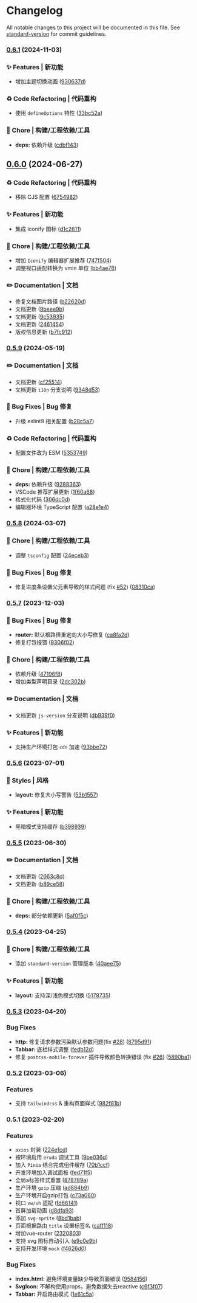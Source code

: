 # Changelog

All notable changes to this project will be documented in this file. See [standard-version](https://github.com/conventional-changelog/standard-version) for commit guidelines.

### [0.6.1](https://github.com/yulimchen/vue3-h5-template/compare/v0.6.0...v0.6.1) (2024-11-03)


### ✨ Features | 新功能

* 增加主题切换动画 ([930637d](https://github.com/yulimchen/vue3-h5-template/commit/930637dec8df057cd27f0a6eeb6970a3a6310a36))


### ♻️ Code Refactoring | 代码重构

* 使用 `defineOptions` 特性 ([33bc52a](https://github.com/yulimchen/vue3-h5-template/commit/33bc52ac227248332f0ca8c782ddc697aa1ce1a9))


### 🚀 Chore | 构建/工程依赖/工具

* **deps:** 依赖升级 ([cdbf143](https://github.com/yulimchen/vue3-h5-template/commit/cdbf143ec1f1424a708a2eb0c20b8a11bb3fdf1f))

## [0.6.0](https://github.com/yulimchen/vue3-h5-template/compare/v0.5.9...v0.6.0) (2024-06-27)


### ♻️ Code Refactoring | 代码重构

* 移除 CJS 配置 ([6754982](https://github.com/yulimchen/vue3-h5-template/commit/6754982edc374aeda9ac57e99698ef67b5be6397))


### ✨ Features | 新功能

* 集成 iconify 图标 ([d1c2611](https://github.com/yulimchen/vue3-h5-template/commit/d1c2611fc9a66fef5eef3d86a28ca32750ac8e7f))


### 🚀 Chore | 构建/工程依赖/工具

* 增加 `Iconify` 编辑器扩展推荐 ([747f504](https://github.com/yulimchen/vue3-h5-template/commit/747f504a0288ef1f12f1c054a0bd56488a4133ba))
* 调整视口适配转换为 vmin 单位 ([bb4ae78](https://github.com/yulimchen/vue3-h5-template/commit/bb4ae785e4857af6e164637b5b2fd44f9339efe7))


### ✏️ Documentation | 文档

* 修复文档图片路径 ([b22620d](https://github.com/yulimchen/vue3-h5-template/commit/b22620d50adec2e0cf3438e086c899474fa0bf30))
* 文档更新 ([9beee9b](https://github.com/yulimchen/vue3-h5-template/commit/9beee9bc2d6aa592f46ffef5a829fdecfc8a34db))
* 文档更新 ([9c53935](https://github.com/yulimchen/vue3-h5-template/commit/9c539350d6a079adec2ec6cc066867d413195311))
* 文档更新 ([2461454](https://github.com/yulimchen/vue3-h5-template/commit/24614543b8cdd5727681f81b3a49c9251fd132a0))
* 版权信息更新 ([b7fc912](https://github.com/yulimchen/vue3-h5-template/commit/b7fc912ad6acb18c131ff1d4cc3465377383419e))

### [0.5.9](https://github.com/yulimchen/vue3-h5-template/compare/v0.5.8...v0.5.9) (2024-05-19)


### ✏️ Documentation | 文档

* 文档更新 ([cf25514](https://github.com/yulimchen/vue3-h5-template/commit/cf255144f178882ff1be5de04edcd1e7c9bd1771))
* 文档更新 `i18n` 分支说明 ([9348d53](https://github.com/yulimchen/vue3-h5-template/commit/9348d53648654ee188819fba07e24596e64dc62d))


### 🐛 Bug Fixes | Bug 修复

* 升级 eslint9 相关配置 ([b28c5a7](https://github.com/yulimchen/vue3-h5-template/commit/b28c5a7ced4f5ae9430eb46c7cf601948a964648))


### ♻️ Code Refactoring | 代码重构

* 配置文件改为 ESM ([5353749](https://github.com/yulimchen/vue3-h5-template/commit/535374918cc30faec750c14c7effe795f960ebd3))


### 🚀 Chore | 构建/工程依赖/工具

* **deps:** 依赖升级 ([9288363](https://github.com/yulimchen/vue3-h5-template/commit/9288363a402d91e1b3041990dbaa24d7a2490101))
* VSCode 推荐扩展更新 ([1f60a68](https://github.com/yulimchen/vue3-h5-template/commit/1f60a68cca429e69172309c41e7a0f79d3fa4cfe))
* 格式化代码 ([306dc0d](https://github.com/yulimchen/vue3-h5-template/commit/306dc0daf5c1d2cb3c2d3c504509c304824dc31c))
* 编辑器环境 TypeScript 配置 ([a28e1e4](https://github.com/yulimchen/vue3-h5-template/commit/a28e1e48837cfdaadbfeca9ec456a1e3349a4950))

### [0.5.8](https://github.com/yulimchen/vue3-h5-template/compare/v0.5.7...v0.5.8) (2024-03-07)


### 🚀 Chore | 构建/工程依赖/工具

* 调整 `tsconfig` 配置 ([24eceb3](https://github.com/yulimchen/vue3-h5-template/commit/24eceb3d9fa5cdabc18b57e71521a8802125a69a))


### 🐛 Bug Fixes | Bug 修复

* 修复进度条设置父元素导致的样式问题 (fix [#52](https://github.com/yulimchen/vue3-h5-template/issues/52)) ([08310ca](https://github.com/yulimchen/vue3-h5-template/commit/08310ca1f8346939a448e8978c18ec9944660684))

### [0.5.7](https://github.com/yulimchen/vue3-h5-template/compare/v0.5.6...v0.5.7) (2023-12-03)


### 🐛 Bug Fixes | Bug 修复

* **router:** 默认根路径重定向大小写修复 ([ca8fa2d](https://github.com/yulimchen/vue3-h5-template/commit/ca8fa2d8da8e0bd43485aa510ee798ac01b4a65a))
* 修复打包报错 ([9306f02](https://github.com/yulimchen/vue3-h5-template/commit/9306f025d6eee0f182b0a1ad4f6ad7e97a5cdfc2))


### 🚀 Chore | 构建/工程依赖/工具

* 依赖升级 ([47196f8](https://github.com/yulimchen/vue3-h5-template/commit/47196f8e7f820caf8815998fb69032e6df58b893))
* 增加类型声明目录 ([2dc302b](https://github.com/yulimchen/vue3-h5-template/commit/2dc302b146567697225a4c40b1f50bcda7f42e87))


### ✏️ Documentation | 文档

* 文档更新 `js-version` 分支说明 ([db939f0](https://github.com/yulimchen/vue3-h5-template/commit/db939f01917c458276d94d5c220e9a70318cd3a8))


### ✨ Features | 新功能

* 支持生产环境打包 `cdn` 加速 ([93bbe72](https://github.com/yulimchen/vue3-h5-template/commit/93bbe723af5a54b0b11bf908b8366ca62267d0c9))

### [0.5.6](https://github.com/yulimchen/vue3-h5-template/compare/v0.5.5...v0.5.6) (2023-07-01)


### 💄 Styles | 风格

* **layout:** 修复大小写警告 ([53b1557](https://github.com/yulimchen/vue3-h5-template/commit/53b15578a55eccbae73377f27f7696b97087cf43))


### ✨ Features | 新功能

* 黑暗模式支持缓存 ([b398939](https://github.com/yulimchen/vue3-h5-template/commit/b398939ab7ba0c6b50ffb3a6b4f38ebc0512dc56))

### [0.5.5](https://github.com/yulimchen/vue3-h5-template/compare/v0.5.4...v0.5.5) (2023-06-30)


### ✏️ Documentation | 文档

* 文档更新 ([2663c8d](https://github.com/yulimchen/vue3-h5-template/commit/2663c8d2d5f1b7df92f38456e70a6dc60557e1cf))
* 文档更新 ([b89ce58](https://github.com/yulimchen/vue3-h5-template/commit/b89ce58729fcb7c90b6b295cbb90181e66f5c576))


### 🚀 Chore | 构建/工程依赖/工具

* **deps:** 部分依赖更新 ([5af0f5c](https://github.com/yulimchen/vue3-h5-template/commit/5af0f5c7466d5986a4a91cc07164c567dd082914))

### [0.5.4](https://github.com/yulimchen/vue3-h5-template/compare/v0.5.3...v0.5.4) (2023-04-25)


### 🚀 Chore | 构建/工程依赖/工具

* 添加 `standard-version` 管理版本 ([40aee75](https://github.com/yulimchen/vue3-h5-template/commit/40aee757f7364da04437b55861c585b999495abd))


### ✨ Features | 新功能

* **layout:** 支持深/浅色模式切换 ([5178735](https://github.com/yulimchen/vue3-h5-template/commit/51787354cf25fe173d4b122b517a6738fdc56693))

### [0.5.3](https://github.com/yulimchen/vue3-h5-template/compare/v0.5.2...v0.5.3) (2023-04-20)


### Bug Fixes

* **http:** 修复请求参数污染默认参数问题(fix [#28](https://github.com/yulimchen/vue3-h5-template/issues/28)) ([8795d91](https://github.com/yulimchen/vue3-h5-template/commit/8795d9138e9f42c52558804fc50d2aa8f06dad69))
* **Tabbar:** 底栏样式调整 ([fedb12d](https://github.com/yulimchen/vue3-h5-template/commit/fedb12d137005e17707444c5af41e9d296916da1))
* 修复 `postcss-mobile-forever` 插件导致颜色转换错误 (fix [#26](https://github.com/yulimchen/vue3-h5-template/issues/26)) ([5890ba1](https://github.com/yulimchen/vue3-h5-template/commit/5890ba11f441599976ba1f36008e5655fc558fd8))

### [0.5.2](https://github.com/yulimchen/vue3-h5-template/compare/v0.5.1...v0.5.2) (2023-03-06)


### Features

* 支持 `tailwindcss` & 重构页面样式 ([982f81b](https://github.com/yulimchen/vue3-h5-template/commit/982f81bc6e9f36da2d48f136eb5986b3f6f1310b))

### 0.5.1 (2023-02-20)


### Features

* `axios` 封装 ([224e1cd](https://github.com/yulimchen/vue3-h5-template/commit/224e1cd1325ebe7c250976c56c548a91d3bd644b))
* 按环境启用 `eruda` 调试工具 ([9be036d](https://github.com/yulimchen/vue3-h5-template/commit/9be036d84e6713ffcf4fc2c4b4991f0a4b3e86e3))
* 加入 `Pinia` 结合完成组件缓存 ([70b1ccf](https://github.com/yulimchen/vue3-h5-template/commit/70b1ccf15ca8d16611cb50e58b1ecde27a25c44a))
* 开发环境加入调试面板 ([fed71f5](https://github.com/yulimchen/vue3-h5-template/commit/fed71f58aae0ef13cda4e04b968144ac533b9acd))
* 全局a标签样式重置 ([878789a](https://github.com/yulimchen/vue3-h5-template/commit/878789a5b2698a8ee393983332da9829036f619b))
* 生产环境 `gzip` 压缩 ([ad884b9](https://github.com/yulimchen/vue3-h5-template/commit/ad884b9f8412b27562b47b1a254c8a57ef996e29))
* 生产环境开启gzip打包 ([c73a060](https://github.com/yulimchen/vue3-h5-template/commit/c73a0609fdf8c5285e3a0199fd7c3cc6531c2163))
* 视口 `vw/vh` 适配 ([fd66141](https://github.com/yulimchen/vue3-h5-template/commit/fd6614101648e05aad2f61aa4cad3649255df3f5))
* 首屏加载动画 ([d8dfa93](https://github.com/yulimchen/vue3-h5-template/commit/d8dfa933ae60c2031bca8ef3f453a842a107a60f))
* 添加 `svg-sprite` ([8bd1bab](https://github.com/yulimchen/vue3-h5-template/commit/8bd1bab01bfb6c846e6320577287f350e209e36b))
* 页面根据路由 `title` 设置标签名 ([caff118](https://github.com/yulimchen/vue3-h5-template/commit/caff118021eafbb8a911fd1ab1fab283baa06dcb))
* 增加vue-router ([2320803](https://github.com/yulimchen/vue3-h5-template/commit/23208030e6472bf9ee1de687fabbe1093ab03d08))
* 支持 svg 图标自动引入 ([e9c0e9b](https://github.com/yulimchen/vue3-h5-template/commit/e9c0e9bbf62ae9cff339f601f6db81032262bd04))
* 支持开发环境 `mock` ([f4626d0](https://github.com/yulimchen/vue3-h5-template/commit/f4626d088fd66ad076ac639b8d687d28f4f9dbcc))


### Bug Fixes

* **index.html:** 避免环境变量缺少导致页面错误 ([9584156](https://github.com/yulimchen/vue3-h5-template/commit/95841560ad5237bc35c6088c587cc105cc1dce5d))
* **SvgIcon:** 不解构使用props，避免数据失去reactive ([c6f3f07](https://github.com/yulimchen/vue3-h5-template/commit/c6f3f07303065054df4e1fc3d6b250edd4db00bf))
* **Tabbar:** 开启路由模式 ([1e61c5a](https://github.com/yulimchen/vue3-h5-template/commit/1e61c5a3555ced9bd6a5bf62302a2252bf01e12b))
